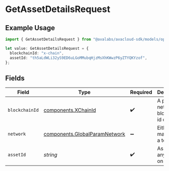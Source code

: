 # GetAssetDetailsRequest

## Example Usage

```typescript
import { GetAssetDetailsRequest } from "@avalabs/avacloud-sdk/models/operations";

let value: GetAssetDetailsRequest = {
  blockchainId: "x-chain",
  assetId: "th5aLdWLi32yS9ED6uLGoMMubqHjzMsXhKWwzP6yZTYQKYzof",
};
```

## Fields

| Field                                                                          | Type                                                                           | Required                                                                       | Description                                                                    | Example                                                                        |
| ------------------------------------------------------------------------------ | ------------------------------------------------------------------------------ | ------------------------------------------------------------------------------ | ------------------------------------------------------------------------------ | ------------------------------------------------------------------------------ |
| `blockchainId`                                                                 | [components.XChainId](../../models/components/xchainid.md)                     | :heavy_check_mark:                                                             | A primary network blockchain id or alias.                                      | x-chain                                                                        |
| `network`                                                                      | [components.GlobalParamNetwork](../../models/components/globalparamnetwork.md) | :heavy_minus_sign:                                                             | Either mainnet or a testnet.                                                   | mainnet                                                                        |
| `assetId`                                                                      | *string*                                                                       | :heavy_check_mark:                                                             | Asset ID for any asset on X-Chain                                              | th5aLdWLi32yS9ED6uLGoMMubqHjzMsXhKWwzP6yZTYQKYzof                              |